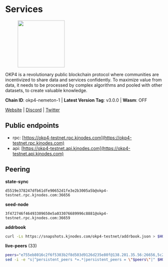 # Services

<figure><img src="https://raw.githubusercontent.com/kj89/testnet_manuals/main/pingpub/logos/okp4.png" width="150" alt=""><figcaption></figcaption></figure>

OKP4 is a revolutionary public blockchain protocol where communities are incentivized to  share data and services confidently. To maximize value from data, it needs to be processed  by complex algorithms and pooled with other datasets, to create valuable knowledge.

**Chain ID**: okp4-nemeton-1 | **Latest Version Tag**: v3.0.0 | **Wasm**: OFF

[Website](https://okp4.network) | [Discord](https://discord.gg/okp4) | [Twitter](https://twitter.com/OKP4_Protocol)


## Public endpoints

* rpc: [https://okp4-testnet.rpc.kjnodes.com](https://okp4-testnet.rpc.kjnodes.com)
* api: [https://okp4-testnet.api.kjnodes.com](https://okp4-testnet.api.kjnodes.com)

## Peering

**state-sync**

```text
d5519e378247dfb61dfe90652d1fe3e2b3005a5b@okp4-testnet.rpc.kjnodes.com:36656
```

**seed-node**

```text
3f472746f46493309650e5a033076689996c8881@okp4-testnet.rpc.kjnodes.com:36659
```

**addrbook**
```bash
curl -Ls https://snapshots.kjnodes.com/okp4-testnet/addrbook.json > $HOME/.okp4d/config/addrbook.json
```

**live-peers** (33)
```bash
peers="e755eb8016c2f6f5303b2f8d503d9126d235e80f@138.201.35.56:26656,5c2a752c9b1952dbed075c56c600c3a79b58c395@95.214.55.232:26996,ba469aac96159dbb49844406423180618d267007@65.108.120.21:26113,d5519e378247dfb61dfe90652d1fe3e2b3005a5b@65.109.68.190:36656,8cdeb85dada114c959c36bb59ce258c65ae3a09c@88.198.242.163:36656,b0b56d944cf1cc569a1e77e0923e075bad94d755@141.95.145.41:28656,99f6675049e22a0216af0e2447e7a4c5021874cd@142.132.132.200:28656,854cc8b83a48ba4394c1940b57d0f42ec013e033@38.242.251.204:26656,2c6b5af41689145abb85f95cb49131ae9e193142@217.13.223.167:61356,f17338ec41b1b68b07063984feb407d9038cf78b@65.108.142.47:26616,e676fad27d970abede25b0469676b05ea83e5f04@144.168.47.230:36656,f7fb0f3248e4aed14e89bc4967d48c66b72e6f62@135.181.147.169:26656,d1a0ff9bd7ea1ebd06bc7158f3523f5e557328be@163.172.131.169:26656,126dc25a6a5aa0cfa83010550dfb3c5a1a861755@65.108.201.15:21337,307fb25cd6998d0d5bd1d947571f6043c6bb4069@65.109.31.114:2280,8af258bbe73f4c66127a7b3e8b1ec23fde2950a6@65.108.192.123:19656,2bfd405e8f0f176428e2127f98b5ec53164ae1f0@142.132.149.118:26656,8a7605d8ae4338de5b7a0d5c70244ce05e377630@85.10.200.221:26656,cc8bc81fea49a6a412992bb3e2c3f211d9e675c8@88.99.161.162:21656,9d1482bc31fb4578a5c7f7f65c4e0aaf2dfc2336@213.239.215.77:36656,f7e481df45bfbe62ea0553f5f6da34eaf4f688c3@194.34.232.225:26656,82bb185819e5cf2bb6a9896447672efca27f28cb@65.109.15.202:26656,be9841ace1d71a4c7681918ee39f5e00d8e96a82@213.239.216.252:36656,034c2fbca12a8ced548d3225bcd21bdf1216a1b3@65.109.49.163:11203,74349a1cb9479b291866debe2042de8a2e88b850@65.108.233.109:17656,abd7064efec0a1823a923c6aa2a53a9c037b6631@116.202.20.122:26656,fff0a8c202befd9459ff93783a0e7756da305fe3@38.242.150.63:16656,24fbac02738005cfa9d8263d01dc7cc113d6b708@162.248.225.244:26656,d4305fcb7b20dc96481a6ae6ae84f281f3413a4e@65.109.37.58:13656,ebc272824924ea1a27ea3183dd0b9ba713494f83@95.214.55.198:26996,ee4c5d9a8ac7401f996ef9c4d79b8abda9505400@144.76.97.251:12656,9755cab2585a2794453a5b396ef13b893393366f@65.108.212.224:46673,5ed1edac2d35c91577b34f6002c85927027058b9@95.217.202.49:30656"
sed -i -e "s|^persistent_peers *=.*|persistent_peers = \"$peers\"|" $HOME/.okp4d/config/config.toml
```
